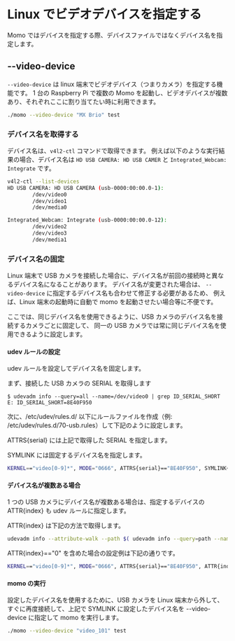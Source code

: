 # Linux でビデオデバイスを指定する

Momo ではデバイスを指定する際、デバイスファイルではなくデバイス名を指定します。

## --video-device

`--video-device` は linux 端末でビデオデバイス（つまりカメラ）を指定する機能です。
1 台の Raspberry Pi で複数の Momo を起動し、ビデオデバイスが複数あり、それぞれここに割り当てたい時に利用できます。

```bash
./momo --video-device "MX Brio" test
```

### デバイス名を取得する

デバイス名は、`v4l2-ctl` コマンドで取得できます。
例えば以下のような実行結果の場合、デバイス名は `HD USB CAMERA: HD USB CAMER` と `Integrated_Webcam: Integrate` です。

```bash
v4l2-ctl --list-devices
HD USB CAMERA: HD USB CAMERA (usb-0000:00:00.0-1):
        /dev/video0
        /dev/video1
        /dev/media0

Integrated_Webcam: Integrate (usb-0000:00:00.0-12):
        /dev/video2
        /dev/video3
        /dev/media1
```

### デバイス名の固定

Linux 端末で USB カメラを接続した場合に、デバイス名が前回の接続時と異なるデバイス名になることがあります。
デバイス名が変更された場合は、 `--video-device` に指定するデバイス名も合わせて修正する必要があるため、
例えば、Linux 端末の起動時に自動で momo を起動させたい場合等に不便です。

ここでは、同じデバイス名を使用できるように、USB カメラのデバイス名を接続するカメラごとに固定して、
同一の USB カメラでは常に同じデバイス名を使用できるように設定します。

#### udev ルールの設定

udev ルールを設定してデバイス名を固定します。

まず、接続した USB カメラの SERIAL を取得します

```console
$ udevadm info --query=all --name=/dev/video0 | grep ID_SERIAL_SHORT
E: ID_SERIAL_SHORT=8E40F950
```

次に、/etc/udev/rules.d/ 以下にルールファイルを作成（例: /etc/udev/rules.d/70-usb.rules）して下記のように設定します。

ATTRS{serial} には上記で取得した SERIAL を指定します。

SYMLINK には固定するデバイス名を指定します。

```bash
KERNEL=="video[0-9]*", MODE="0666", ATTRS{serial}=="8E40F950", SYMLINK+="video_101"
```

#### デバイス名が複数ある場合

1 つの USB カメラにデバイス名が複数ある場合は、指定するデバイスの ATTR{index} も udev ルールに指定します。

ATTR{index} は下記の方法で取得します。

```bash
udevadm info --attribute-walk --path $( udevadm info --query=path --name=/dev/video0 ) | grep index ATTR{index}=="0"
```

ATTR{index}=="0" を含めた場合の設定例は下記の通りです。

```bash
KERNEL=="video[0-9]*", MODE="0666", ATTRS{serial}=="8E40F950", ATTR{index}=="0", SYMLINK+="video_101"
```

#### momo の実行

設定したデバイス名を使用するために、USB カメラを Linux 端末から外して、
すぐに再度接続して、上記で SYMLINK に設定したデバイス名を --video-device に指定して momo を実行します。

```bash
./momo --video-device "video_101" test
```
